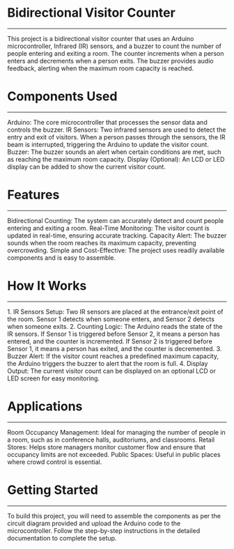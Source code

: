 # Bidirectional Visitor Counter
<hr>
This project is a bidirectional visitor counter that uses an Arduino microcontroller, Infrared (IR) sensors, and a buzzer to count the number of people entering and exiting a room. The counter increments when a person enters and decrements when a person exits. The buzzer provides audio feedback, alerting when the maximum room capacity is reached.

# Components Used
<hr>
Arduino: The core microcontroller that processes the sensor data and controls the buzzer.
IR Sensors: Two infrared sensors are used to detect the entry and exit of visitors. When a person passes through the sensors, the IR beam is interrupted, triggering the Arduino to update the visitor count.
Buzzer: The buzzer sounds an alert when certain conditions are met, such as reaching the maximum room capacity.
Display (Optional): An LCD or LED display can be added to show the current visitor count.

# Features
<hr>
Bidirectional Counting: The system can accurately detect and count people entering and exiting a room.
Real-Time Monitoring: The visitor count is updated in real-time, ensuring accurate tracking.
Capacity Alert: The buzzer sounds when the room reaches its maximum capacity, preventing overcrowding.
Simple and Cost-Effective: The project uses readily available components and is easy to assemble.

# How It Works
<hr>
1. IR Sensors Setup: Two IR sensors are placed at the entrance/exit point of the room. Sensor 1 detects when someone enters, and Sensor 2 detects when someone exits.
2. Counting Logic: The Arduino reads the state of the IR sensors. If Sensor 1 is triggered before Sensor 2, it means a person has entered, and the counter is incremented. If Sensor 2 is triggered before Sensor 1, it means a person has exited, and the counter is decremented.
3. Buzzer Alert: If the visitor count reaches a predefined maximum capacity, the Arduino triggers the buzzer to alert that the room is full.
4. Display Output: The current visitor count can be displayed on an optional LCD or LED screen for easy monitoring.

# Applications
<hr>
Room Occupancy Management: Ideal for managing the number of people in a room, such as in conference halls, auditoriums, and classrooms.
Retail Stores: Helps store managers monitor customer flow and ensure that occupancy limits are not exceeded.
Public Spaces: Useful in public places where crowd control is essential.

# Getting Started
<hr>
To build this project, you will need to assemble the components as per the circuit diagram provided and upload the Arduino code to the microcontroller. Follow the step-by-step instructions in the detailed documentation to complete the setup.


